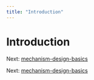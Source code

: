 ```yaml
---
title: "Introduction"
---
```


# Introduction

Next: [mechanism-design-basics](mechanism-design-basics.md)

Next: [mechanism-design-basics](mechanism-design-basics.md)
